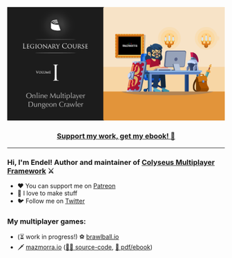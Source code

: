 <div align="center">
  <a href="http://gum.co/mazmorra">
    <img src="https://github.com/endel/mazmorra/blob/master/press/legionary-course.png?raw=true" />
  </a>
  <h3><a href="http://gum.co/mazmorra">Support my work, get my ebook! 🥰</a></h3>
</div>

---

### Hi, I'm Endel! Author and maintainer of [Colyseus Multiplayer Framework](http://colyseus.io/) ⚔️

- ❤️ You can support me on [Patreon](https://www.patreon.com/endel)
- 💬 I love to make stuff
- ️🐦 Follow me on [Twitter](https://twitter.com/endel)

### My multiplayer games:

- (⏳ work in progress!) ⚽️ [brawlball.io](http://brawlball.io/)
- 🗡 [mazmorra.io](https://mazmorra.io/) ([👨‍💻 source-code](https://github.com/endel/mazmorra), [📕 pdf/ebook](http://gum.co/mazmorra))
